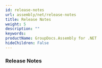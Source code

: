 ```yaml
---
id: release-notes
url: assembly/net/release-notes
title: Release Notes
weight: 5
description: ""
keywords: 
productName: GroupDocs.Assembly for .NET
hideChildren: False
---
```

### Release Notes
